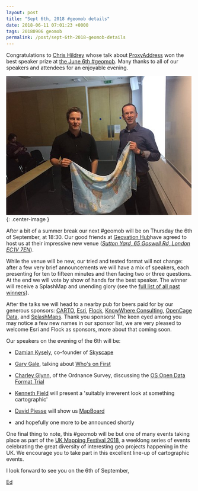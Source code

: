 ```yaml
--- 
layout: post
title: "Sept 6th, 2018 #geomob details"
date: 2018-06-11 07:01:23 +0000
tags: 20180906 geomob
permalink: /post/sept-6th-2018-geomob-details
---
```



Congratulations to [Chris Hildrey](http://hildreystudio.com) 
whose talk about [ProxyAddress](http://www.proxyaddress.co.uk/) won the 
best speaker prize 
at [the June 6th #geomob](/post/june-6th-2018-geomob-details). Many thanks to 
all of our speakers and attendees for an enjoyable evening.

![image](/images/chris-201806.jpg){: .center-image }

After a bit of a summer break our next #geomob will be on Thursday the 
6th of September, at 18:30.
Our good friends at [Geovation Hub](https://geovation.uk/hub/ )have agreed to host us at their impressive new venue (_[Sutton Yard, 65 Goswell Rd, London EC1V 7EN](https://www.openstreetmap.org/#map=19/51.52435/-0.09975)_).

While the venue will be new, our tried and tested format will not change: after a few very brief announcements we will have a mix of speakers, each presenting for ten to fifteen minutes and then facing two or three questions. At the end we will vote by show of hands for the best speaker. The winner will receive a SplashMap and unending glory (see the [full list of all past winners](http://geomobldn.org/past-speakers)). 

After the talks we will head to a nearby pub for beers paid for by our 
generous sponsors: 
[CARTO](https://carto.com), 
[Esri](https://developers.arcgis.com/startups/),
[Flock](https://flockcover.com), 
[KnowWhere Consulting](https://knowwhereconsulting.co.uk/),
[OpenCage Data](https://opencagedata.com/), 
and [SplashMaps](http://www.splash-maps.com/).
Thank you sponsors! The keen eyed among you may notice a few new names in our 
sponsor list, we are very pleased to welcome Esri and Flock as sponsors, more 
about that coming soon.

Our speakers on the evening of the 6th will be:

* [Damian Kysely](https://twitter.com/DamianKys), co-founder of [Skyscape](http://skyscape.global)

* [Gary Gale](https://twitter.com/vicchi), talking about [Who's on First](https://whosonfirst.org/)

* [Charley Glynn](https://twitter.com/charley_glynn), of the Ordnance Survey, discussing the [OS Open Data Format Trial](http://data-format-trial-osonline.opendata.arcgis.com/)

* [Kenneth Field](https://twitter.com/kennethfield) will present a 'suitably irreverent look at something cartographic'

* [David Piesse](https://twitter.com/mapdev) will show us [MapBoard](https://mapboard.app)

* and hopefully one more to be announced shortly

One final thing to note, this #geomob will be but one of many events taking 
place as part of the [UK Mapping Festival 2018](http://events.verisk.com/events/uk-mapping-festival-2018/event-summary-67f99cfd6a43404383d2a00346b708e1.aspx), a weeklong series of events celebrating the great diversity of interesting geo
projects happening in the UK. We encourage you to take part in this excellent 
line-up of cartographic events.

I look forward to see you on the 6th of September,

[Ed](https://twitter.com/freyfogle)